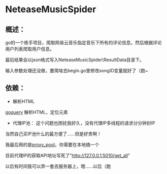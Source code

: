 # NeteaseMusicSpider
概述：
---------
go的一个练手项目，爬取网易云音乐指定音乐下所有的评论信息。然后根据评论用户列表爬取用户信息。

最后结果会以json格式写入NeteaseMusicSpider\ResultData目录下。

输入参数处理还没做，要爬啥去begin.go里修改songID变量就好了（跑~

依赖：
---------
* 解析HTML

[goquery](https://github.com/PuerkitoBio/goquery) 解析HTML，定位元素

* 代理IP池：
这个问题也困扰我好久，没有代理IP多线程的请求分分钟封IP

当然自己买IP池什么的最方便了……但是好贵啊！
 
我最后用的是[proxy_pool](https://github.com/jhao104/proxy_pool)。你需要在本地搞一个

目前代理IP的获取API地址写死了"http://127.0.0.1:5010/get_all" 

以后有时间我可以弄一套去服务器上，嗯……以后（跑

